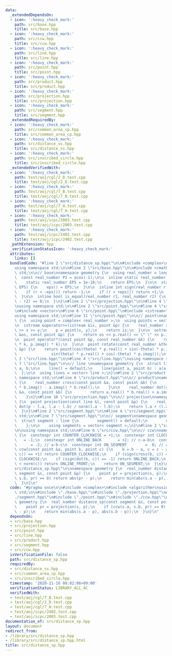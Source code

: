 ```yaml
---
data:
  _extendedDependsOn:
  - icon: ':heavy_check_mark:'
    path: src/base.hpp
    title: src/base.hpp
  - icon: ':heavy_check_mark:'
    path: src/ccw.hpp
    title: src/ccw.hpp
  - icon: ':heavy_check_mark:'
    path: src/line.hpp
    title: src/line.hpp
  - icon: ':heavy_check_mark:'
    path: src/point.hpp
    title: src/point.hpp
  - icon: ':heavy_check_mark:'
    path: src/product.hpp
    title: src/product.hpp
  - icon: ':heavy_check_mark:'
    path: src/projection.hpp
    title: src/projection.hpp
  - icon: ':heavy_check_mark:'
    path: src/segment.hpp
    title: src/segment.hpp
  _extendedRequiredBy:
  - icon: ':heavy_check_mark:'
    path: src/common_area_cp.hpp
    title: src/common_area_cp.hpp
  - icon: ':heavy_check_mark:'
    path: src/distance_ss.hpp
    title: src/distance_ss.hpp
  - icon: ':heavy_check_mark:'
    path: src/inscribed_circle.hpp
    title: src/inscribed_circle.hpp
  _extendedVerifiedWith:
  - icon: ':heavy_check_mark:'
    path: test/aoj/cgl/2_D.test.cpp
    title: test/aoj/cgl/2_D.test.cpp
  - icon: ':heavy_check_mark:'
    path: test/aoj/cgl/7_B.test.cpp
    title: test/aoj/cgl/7_B.test.cpp
  - icon: ':heavy_check_mark:'
    path: test/aoj/cgl/7_H.test.cpp
    title: test/aoj/cgl/7_H.test.cpp
  - icon: ':heavy_check_mark:'
    path: test/aoj/icpc/2003.test.cpp
    title: test/aoj/icpc/2003.test.cpp
  - icon: ':heavy_check_mark:'
    path: test/aoj/icpc/2402.test.cpp
    title: test/aoj/icpc/2402.test.cpp
  _pathExtension: hpp
  _verificationStatusIcon: ':heavy_check_mark:'
  attributes:
    links: []
  bundledCode: "#line 2 \"src/distance_sp.hpp\"\n\n#include <complex>\n#include <algorithm>\n\
    using namespace std;\n\n#line 2 \"src/base.hpp\"\n\n#include <cmath>\nusing namespace\
    \ std;\n\n// base\nnamespace geometry {\n  using real_number = long double;\n\n\
    \  const real_number PI = acos(-1);\n\n  inline static real_number &eps() {\n\
    \    static real_number EPS = 1e-10;\n    return EPS;\n  }\n\n  static void set_eps(real_number\
    \ EPS) {\n    eps() = EPS;\n  }\n\n  inline int sign(real_number r) {\n    set_eps(1e-10);\n\
    \    if (r < -eps()) return -1;\n    if (r > +eps()) return +1;\n    return 0;\n\
    \  }\n\n  inline bool is_equal(real_number r1, real_number r2) {\n    return sign(r1\
    \ - r2) == 0;\n  }\n}\n#line 2 \"src/projection.hpp\"\n\n#line 4 \"src/projection.hpp\"\
    \nusing namespace std;\n\n#line 2 \"src/point.hpp\"\n\n#line 4 \"src/point.hpp\"\
    \n#include <vector>\n#line 6 \"src/point.hpp\"\n#include <istream>\n#include <ostream>\n\
    using namespace std;\n\n#line 11 \"src/point.hpp\"\n\n// point\nnamespace geometry\
    \ {\n  using point = complex< real_number >;\n  using points = vector< point >;\n\
    \n  istream &operator>>(istream &is, point &p) {\n    real_number x, y;\n    is\
    \ >> x >> y;\n    p = point(x, y);\n    return is;\n  }\n\n  ostream &operator<<(ostream\
    \ &os, const point &p) {\n    return os << p.real() << \" \" << p.imag();\n  }\n\
    \n  point operator*(const point &p, const real_number &k) {\n    return point(p.real()\
    \ * k, p.imag() * k);\n  }\n\n  point rotate(const real_number &theta, const point\
    \ &p) {\n    return point(cos(theta) * p.real() + sin(-theta) * p.imag(),\n  \
    \               sin(theta) * p.real() + cos(-theta) * p.imag());\n  }\n}\n#line\
    \ 2 \"src/line.hpp\"\n\n#line 4 \"src/line.hpp\"\nusing namespace std;\n\n#line\
    \ 7 \"src/line.hpp\"\n\n// line \nnamespace geometry {\n  struct line {\n    point\
    \ a, b;\n\n    line() = default;\n    line(point a, point b) : a(a), b(b) {}\n\
    \  };\n\n  using lines = vector< line >;\n}\n#line 2 \"src/product.hpp\"\n\nusing\
    \ namespace std;\n\n#line 6 \"src/product.hpp\"\n\n// product\nnamespace geometry\
    \ {\n    real_number cross(const point &a, const point &b) {\n        return a.real()\
    \ * b.imag() - a.imag() * b.real();\n    }\n\n    real_number dot(const point\
    \ &a, const point &b) {\n        return a.real() * b.real() + a.imag() * b.imag();\n\
    \    }\n}\n#line 10 \"src/projection.hpp\"\n\n// projection\nnamespace geometry\
    \ {\n  point projection(const line &l, const point &p) {\n    real_number t =\
    \ dot(p - l.a, l.a - l.b) / norm(l.a - l.b);\n    return l.a + (l.a - l.b) * t;\n\
    \  }\n}\n#line 2 \"src/segment.hpp\"\n\n#line 4 \"src/segment.hpp\"\nusing namespace\
    \ std;\n\n#line 7 \"src/segment.hpp\"\n\n// segment\nnamespace geometry {\n  \
    \  struct segment : line {\n        segment() = default;\n        using line::line;\n\
    \    };\n\n    using segments = vector< segment >;\n}\n#line 2 \"src/ccw.hpp\"\
    \n\nusing namespace std;\n\n#line 6 \"src/ccw.hpp\"\n\n// ccw\nnamespace geometry\
    \ {\n  constexpr int COUNTER_CLOCKWISE = +1;\n  constexpr int CLOCKWISE      \
    \   = -1;\n  constexpr int ONLINE_BACK       = +2; // c-a-b\n  constexpr int ONLINE_FRONT\
    \      = -2; // a-b-c\n  constexpr int ON_SEGMENT        =  0; // a-c-b\n  int\
    \ ccw(const point &a, point b, point c) {\n    b = b - a, c = c - a;\n    if (sign(cross(b,\
    \ c)) == +1) return COUNTER_CLOCKWISE;\n    if (sign(cross(b, c)) == -1) return\
    \ CLOCKWISE;\n    if (sign(dot(b, c)) == -1) return ONLINE_BACK;\n    if (norm(b)\
    \ < norm(c)) return ONLINE_FRONT;\n    return ON_SEGMENT;\n  }\n}\n#line 12 \"\
    src/distance_sp.hpp\"\n\nnamespace geometry {\n  real_number distance_sp(const\
    \ segment &s, const point &p) {\n    point pr = projection(s, p);\n    if (ccw(s.a,\
    \ s.b, pr) == 0) return abs(pr - p);\n    return min(abs(s.a - p), abs(s.b - p));\n\
    \  }\n}\n"
  code: "#pragma once\n\n#include <complex>\n#include <algorithm>\nusing namespace\
    \ std;\n\n#include \"./base.hpp\"\n#include \"./projection.hpp\"\n#include \"\
    ./segment.hpp\"\n#include \"./point.hpp\"\n#include \"./ccw.hpp\"\n\nnamespace\
    \ geometry {\n  real_number distance_sp(const segment &s, const point &p) {\n\
    \    point pr = projection(s, p);\n    if (ccw(s.a, s.b, pr) == 0) return abs(pr\
    \ - p);\n    return min(abs(s.a - p), abs(s.b - p));\n  }\n}\n"
  dependsOn:
  - src/base.hpp
  - src/projection.hpp
  - src/point.hpp
  - src/line.hpp
  - src/product.hpp
  - src/segment.hpp
  - src/ccw.hpp
  isVerificationFile: false
  path: src/distance_sp.hpp
  requiredBy:
  - src/distance_ss.hpp
  - src/common_area_cp.hpp
  - src/inscribed_circle.hpp
  timestamp: '2020-11-16 08:02:06+09:00'
  verificationStatus: LIBRARY_ALL_AC
  verifiedWith:
  - test/aoj/cgl/7_B.test.cpp
  - test/aoj/cgl/2_D.test.cpp
  - test/aoj/cgl/7_H.test.cpp
  - test/aoj/icpc/2402.test.cpp
  - test/aoj/icpc/2003.test.cpp
documentation_of: src/distance_sp.hpp
layout: document
redirect_from:
- /library/src/distance_sp.hpp
- /library/src/distance_sp.hpp.html
title: src/distance_sp.hpp
---
```

